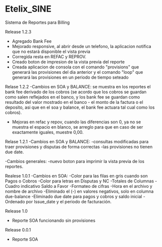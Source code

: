 ﻿Etelix_SINE
============

Sistema de Reportes para Billing

Release 1.2.3
- Agregado Bank Fee
- Mejorado responsive, al abrir desde un telefono, la aplicacion notifica que no estará disponible el vista previa
- Corregida resta en REFAC y REPROV.
- Creado boton de impresion de la vista previa del reporte
- Creada aplicacion de consola con el comando "provisions" que generará las provisiones del dia anterior y el comando "loop" que generará las provisiones en un periodo de tiempo seteado

Relase 1.2.2
-Cambios en SOA y BALANCE:
se muestra en los reportes el bank fee derivado de los cobros
(se acordo que los cobros se guardan como salen reflejados en el banco, y los bank fee se guardan como resultado del valor mostrado en el banco - el monto de la factura o el deposito, asi que en el soa y balance, el bank fee actuara tal cual como los cobros).
- Mejoras en refac y repov, cuando las diferencias son 0, ya no se muestra el espacio en blanco, se arreglo para que en caso de ser exactamente iguales, muestre 0,00.

Relase 1.2.1
-Cambios en SOA y BALANCE:
       -consultas modificadas para traer provisiones y disputas de forma correctas
       -las provisiones no tienen due date.

-Cambios generales:
       -nuevo boton para imprimir la vista previa de los reportes.

Realese 1.0.1
-Cambios en SOA:
       -Color para las filas en gris cuando son Pagos o Cobros
       -Color para letras en Disputas y NC
       -Totales de Columnas
       -Cuadro indicativo Saldo a Favor
       -Formateo de cifras
       -Hora en el archivo y nombre de archivo
       -Eliminado el (-) en valores negativos, solo en columna due-balance
       -Eliminado due date para pagos y cobros y saldo inicial
       -Ordenado por Issue_date y el periodo de facturación.

Release 1.0
- Reporte SOA funcionando sin provisiones

Release 0.0.1
- Reporte SOA





